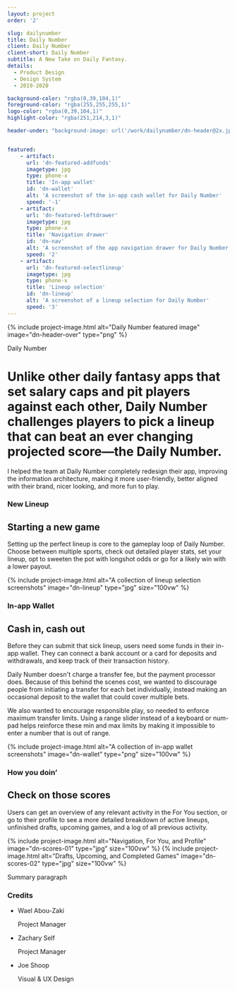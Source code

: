 ```yaml
---
layout: project
order: '2'

slug: dailynumber
title: Daily Number
client: Daily Number
client-short: Daily Number
subtitle: A New Take on Daily Fantasy.
details:
  - Product Design
  - Design System
  - 2019-2020

background-color: "rgba(0,39,104,1)"
foreground-color: "rgba(255,255,255,1)"
logo-color: "rgba(0,39,104,1)"
highlight-color: "rgba(251,214,3,1)"

header-under: "background-image: url('/work/dailynumber/dn-header@2x.jpg')"


featured: 
    - artifact: 
      url: 'dn-featured-addfunds'
      imagetype: jpg
      type: phone-x
      title: 'In-app wallet'
      id: 'dn-wallet'
      alt: 'A screenshot of the in-app cash wallet for Daily Number'
      speed: '-1'
    - artifact: 
      url: 'dn-featured-leftdrawer'
      imagetype: jpg
      type: phone-x
      title: 'Navigation drawer'
      id: 'dn-nav'
      alt: 'A screenshot of the app navigation drawer for Daily Number'
      speed: '2'
    - artifact: 
      url: 'dn-featured-selectlineup'
      imagetype: jpg
      type: phone-x
      title: 'Lineup selection'
      id: 'dn-lineup'
      alt: 'A screenshot of a lineup selection for Daily Number'
      speed: '3'
---
```

<div class="container project-container">
<div class="header-over">
    {% include project-image.html alt="Daily Number featured image" image="dn-header-over" type="png" %}
</div>
<div class="grid-row project-intro grid">
  <!-- <div class="grid-row-label"><h3>Overview</h3></div> -->
  <div class="grid-row-headline">
    <p>Daily Number</p>
    <h1>Unlike other daily fantasy apps that set salary caps and pit players against each other, Daily Number challenges players to pick a lineup that can beat an ever changing projected score—the Daily&nbsp;Number.</h1>
    <p>I helped the team at Daily Number completely redesign their app, improving the information architecture, making it more user-friendly, better aligned with their brand, nicer looking, and more fun to play.</p>
  </div>
</div>
<div class="grid-row grid">
  <div class="grid-row-copy">
    <h3>New Lineup</h3>
    <h2>Starting a new game</h2>
    <p>Setting up the perfect lineup is core to the gameplay loop of Daily Number. Choose between multiple sports, check out detailed player stats, set your lineup, opt to sweeten the pot with longshot odds or go for a likely win with a lower payout.</p>
  </div>
</div>

<div class="full-width">
  {% include project-image.html alt="A collection of lineup selection screenshots" image="dn-lineup" type="jpg" size="100vw" %}
</div>

<div class="grid-row grid">
  <div class="grid-row-copy">
    <h3>In-app Wallet</h3>
    <h2>Cash in, cash out</h2>
    <p>Before they can submit that sick lineup, users need some funds in their in-app wallet. They can connect a bank account or a card for deposits and withdrawals, and keep track of their transaction history.</p>
    <p>Daily Number doesn't charge a transfer fee, but the payment processor does. Because of this behind the scenes cost, we wanted to discourage people from initiating a transfer for each bet individually, instead making an occasional deposit to the wallet that could cover multiple bets.</p>
    <p>We also wanted to encourage responsible play, so needed to enforce maximum transfer limits. Using a range slider instead of a keyboard or num-pad helps reinforce these min and max limits by making it impossible to enter a number that is out of range.</p>
  </div>
</div>

<div class="full-width">
  {% include project-image.html alt="A collection of in-app wallet screenshots" image="dn-wallet" type="png" size="100vw" %}
</div>

<div class="grid-row grid">
  <div class="grid-row-copy">
    <h3>How you doin’</h3>
    <h2>Check on those scores</h2>
    <p>Users can get an overview of any relevant activity in the For You section, or go to their profile to see a more detailed breakdown of active lineups, unfinished drafts, upcoming games, and a log of all previous activity.</p>
  </div>
</div>

<div class="full-width mb-6 mobile-slide">
  {% include project-image.html alt="Navigation, For You, and Profile" image="dn-scores-01" type="jpg" size="100vw" %}
  {% include project-image.html alt="Drafts, Upcoming, and Completed Games" image="dn-scores-02" type="jpg" size="100vw" %}
</div>

<div class="grid-row grid">
  <div class="grid-row-copy">
    <p>Summary paragraph</p>
  </div>
</div>


<div class="grid-row grid">
    <div class="project-credits">
      <h3>Credits</h3>
      <ul class="credits">
        <li class="credit">
          <p class="name">Wael Abou-Zaki</p>
          <p class="role">Project Manager</p>
        </li>
        <li class="credit">
          <p class="name">Zachary Self</p>
          <p class="role">Project Manager</p>
        </li>
        <li class="credit">
          <p class="name">Joe Shoop</p>
          <p class="role">Visual & UX Design</p>
        </li>
      </ul>
    </div>
</div>

</div>